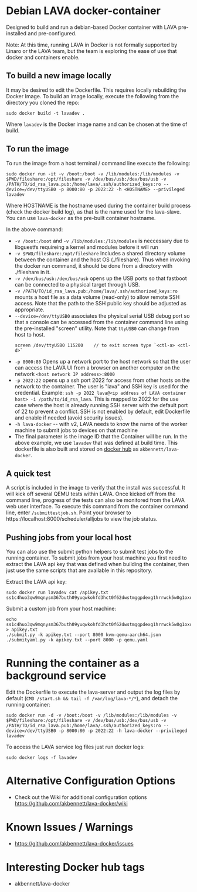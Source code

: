 # Debian LAVA docker-container
Designed to build and run a debian-based Docker container with LAVA pre-installed and pre-configured.

Note: At this time, running LAVA in Docker is not formally supported by Linaro or the LAVA team, but the team is exploring the ease of use that docker and containers enable.

## To build a new image locally
It may be desired to edit the Dockerfile. This requires locally rebuilding the Docker Image. To build an image locally, execute the following from the directory you cloned the repo:

```
sudo docker build -t lavadev .
```
Where `lavadev` is the Docker image name and can be chosen at the time of build.

## To run the image
To run the image from a host terminal / command line execute the following:

```
sudo docker run -it -v /boot:/boot -v /lib/modules:/lib/modules -v $PWD/fileshare:/opt/fileshare -v /dev/bus/usb:/dev/bus/usb -v /PATH/TO/id_rsa_lava.pub:/home/lava/.ssh/authorized_keys:ro --device=/dev/ttyUSB0 -p 8000:80 -p 2022:22 -h <HOSTNAME> --privileged lavadev
```
Where HOSTNAME is the hostname used during the container build process (check the docker build log), as that is the name used for the lava-slave. You can use `lava-docker` as the pre-built container hostname.

In the above command:
* `-v /boot:/boot` and `-v /lib/modules:/lib/modules` is neccessary due to libguestfs requireing a kernel and modules before it will run
* `-v $PWD/fileshare:/opt/fileshare` Includes a shared directory volume between the container and the host OS (./fileshare). Thus when invoking the docker run command, it should be done from a directory with ./fileshare in it.
* `-v /dev/bus/usb:/dev/bus/usb` opens up the USB ports so that fastboot can be connected to a physical target through USB.
* `-v /PATH/TO/id_rsa_lava.pub:/home/lava/.ssh/authorized_keys:ro` mounts a host file as a data volume (read-only) to allow remote SSH access. Note that the path to the SSH public key should be adjusted as appropriate.
* `--device=/dev/ttyUSB0` associates the physical serial USB debug port so that a console can be accessed from the container command line using the pre-installed "screen" utility. Note that `ttyUSB0` can change from host to host.
    ```shell
    screen /dev/ttyUSB0 115200    // to exit screen type `<ctl-a> <ctl-d>`
    ```
* `-p 8000:80` Opens up a network port to the host network so that the user can access the LAVA UI from a browser on another computer on the network `<host network IP address>:8000`
* `-p 2022:22` opens up a ssh port 2022 for access from other hosts on the network to the container. The user is "lava" and SSH key is used for the credential. Example: `ssh -p 2022 lava@<ip address of LAVA container host> -i /path/to/id_rsa_lava`. This is mapped to 2022 for the use case where the host is already running SSH server with the default port of 22 to prevent a conflict. SSH is not enabled by default, edit Dockerfile and enable if needed (avoid security issues).
* `-h lava-docker`  -- with v2, LAVA needs to know the name of the worker machine to submit jobs to devices on that machine
* The final parameter is the image ID that the Container will be run.  In the above example, we use `lavadev` that was defined at build time.  This dockerfile is also built and stored on [docker hub](https://hub.docker.com/r/akbennett/lava-docker) as `akbennett/lava-docker`.

## A quick test
A script is included in the image to verify that the install was successful. It will kick off several QEMU tests within LAVA. Once kicked off from the command line, progress of the tests can also be monitored from the LAVA web user interface. To execute this command from the container command line, enter `/submittestjob.sh`. Point your browser to https://localhost:8000/scheduler/alljobs to view the job status.

## Pushing jobs from your local host
You can also use the submit python helpers to submit test jobs to the running container. To submit jobs from your host machine you first need to extract the LAVA api key that was defined when building the container, then just use the same scripts that are available in this repository.

Extract the LAVA api key:

```
sudo docker run lavadev cat /apikey.txt
ss1c4huo3qw9mqnysm367buth09yuqwkohfd3hct0f62dwstmggpdexg1hrrwck5w0g1oxo3nqnx0ny6n38b1uxeo4s8ii6gz1jiles3zhjo1qiyyr0qzqk51prt7sb7
```

Submit a custom job from your host machine:

```
echo ss1c4huo3qw9mqnysm367buth09yuqwkohfd3hct0f62dwstmggpdexg1hrrwck5w0g1oxo3nqnx0ny6n38b1uxeo4s8ii6gz1jiles3zhjo1qiyyr0qzqk51prt7sb7 > apikey.txt
./submit.py -k apikey.txt --port 8000 kvm-qemu-aarch64.json
./submityaml.py -k apikey.txt --port 8000 -p qemu.yaml
```

# Running the container as a background service
Edit the Dockerfile to execute the lava-server and output the log files by default (`CMD /start.sh && tail -f /var/log/lava-*/*`), and detach the running container:

```
sudo docker run -d -v /boot:/boot -v /lib/modules:/lib/modules -v $PWD/fileshare:/opt/fileshare -v /dev/bus/usb:/dev/bus/usb -v /PATH/TO/id_rsa_lava.pub:/home/lava/.ssh/authorized_keys:ro --device=/dev/ttyUSB0 -p 8000:80 -p 2022:22 -h lava-docker --privileged lavadev
```

To access the LAVA service log files just run docker logs:

```
sudo docker logs -f lavadev
```

# Alternative Configuration Options
* Check out the Wiki for additional configuration options https://github.com/akbennett/lava-docker/wiki

# Known Issues / Warnings
* https://github.com/akbennett/lava-docker/issues

# Interesting Docker hub tags
* akbennett/lava-docker

